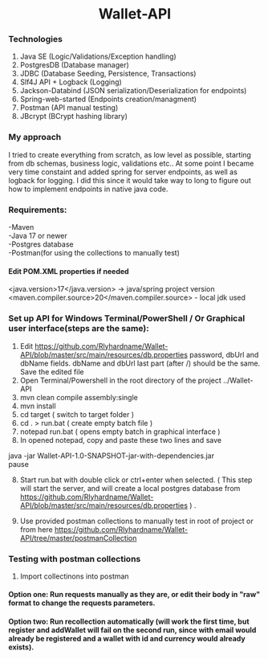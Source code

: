 <h1 align="center" >Wallet-API</h1>

### Technologies  
1. Java SE (Logic/Validations/Exception handling)
2. PostgresDB (Database manager)
3. JDBC (Database Seeding, Persistence, Transactions)
4. Slf4J API + Logback (Logging)
5. Jackson-Databind (JSON serialization/Deserialization for endpoints)
6. Spring-web-started (Endpoints creation/managment)
7. Postman (API manual testing)
8. JBcrypt (BCrypt hashing library)

### My approach

I tried to create everything from scratch, as low level as possible, starting from db schemas, business logic, validations etc.. At some point I became very time constaint and added spring for server endpoints, as well as logback for logging. I did this since it would take way to long to figure out how to implement endpoints in native java code. 

### Requirements: 

-Maven  
-Java 17 or newer  
-Postgres database  
-Postman(for using the collections to manually test) 

#### Edit POM.XML properties if needed
<java.version>17</java.version> -> java/spring project version  
<maven.compiler.source>20</maven.compiler.source> - local jdk used


### Set up API for Windows Terminal/PowerShell / Or Graphical user interface(steps are the same):



1. Edit https://github.com/Rlyhardname/Wallet-API/blob/master/src/main/resources/db.properties password, dbUrl and dbName fields.  dbName and dbUrl last part (after /) should be the same. Save the edited file
2. Open Terminal/Powershell in the root directory of the project ../Wallet-API
3. mvn clean compile assembly:single
4. mvn install
5. cd target ( switch to target folder ) 
6. cd . > run.bat ( create empty batch file ) 
7. notepad run.bat ( opens empty batch in graphical interface )
8. In opened notepad, copy and paste these two lines and save

java -jar Wallet-API-1.0-SNAPSHOT-jar-with-dependencies.jar  
pause

8. Start run.bat with double click or ctrl+enter when selected. ( This step will start the server, and will create a local postgres database from https://github.com/Rlyhardname/Wallet-API/blob/master/src/main/resources/db.properties ) . 

9. Use provided postman collections to manually test in root of project or from here
https://github.com/Rlyhardname/Wallet-API/tree/master/postmanCollection

### Testing with postman collections
1. Import collectinons into postman  

#### Option one: Run requests manually as they are, or edit their body in "raw" format to change the requests parameters.  

#### Option two: Run recollection automatically (will work the first time, but register and addWallet will fail on the second run, since with email would already be registered and a wallet with id and currency would already exists).

